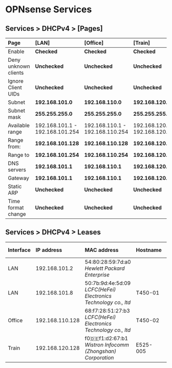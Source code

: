 # OPNsense Services

## Services > DHCPv4 > [Pages]

|Page|[LAN]|[Office]|[Train]|[IPCam]|
|:---|:---|:---|:---|:---|
|Enable|**Checked**|**Checked**|**Checked**|**Checked**|
|Deny unknown clients|**Unchecked**|**Unchecked**|**Unchecked**|**Unchecked**|
|Ignore Client UIDs|**Unchecked**|**Unchecked**|**Unchecked**|**Unchecked**|
|Subnet|**192.168.101.0**|**192.168.110.0**|**192.168.120.0**|**192.168.130.0**|
|Subnet mask|**255.255.255.0**|**255.255.255.0**|**255.255.255.0**|**255.255.255.0**|
|Available range|192.168.101.1 - 192.168.101.254|192.168.110.1 - 192.168.110.254|192.168.120.1 - 192.168.120.254|192.168.130.1 - 192.168.130.254|
|Range from:|**192.168.101.128**|**192.168.110.128**|**192.168.120.128**|**192.168.130.128**|
|Range to|**192.168.101.254**|**192.168.110.254**|**192.168.120.254**|**192.168.130.254**|
|DNS servers|**192.168.101.1**|**192.168.110.1**|**192.168.120.1**|**192.168.130.1**|
|Gateway|**192.168.101.1**|**192.168.110.1**|**192.168.120.1**|**192.168.130.1**|
|Static ARP|**Unchecked**|**Unchecked**|**Unchecked**|**Unchecked**|
|Time format change|**Unchecked**|**Unchecked**|**Unchecked**|**Unchecked**|

## Services > DHCPv4 > Leases

|Interface|IP address|MAC address|Hostname|Description|Start|End|Status|Lease type
|:---|:---|:---|:---|:---|:---|:---|:---|:---|
|LAN|192.168.101.2|54:80:28:59:7d:a0 *Hewlett Packard Enterprise*|||2023/07/21 11:36:10 UTC|2023/07/21 13:36:10 UTC||static|
|LAN|192.168.101.8|50:7b:9d:4e:5d:09 *LCFC(HeFei) Electronics Technology co., ltd*|T450-01|SEKT's PC||||static|
|Office|192.168.110.128|68:f7:28:51:27:b3 *LCFC(HeFei) Electronics Technology co., ltd*|T450-02||2023/07/21 11:36:14 UTC|2023/07/21 13:36:14 UTC||active|
|Train|192.168.120.128|f0:de:f1:d2:67:b1 *Wistron Infocomm (Zhongshan) Corporation*|E525-005||2023/07/21 11:36:07 UTC|2023/07/21 13:36:07 UTC||active|
